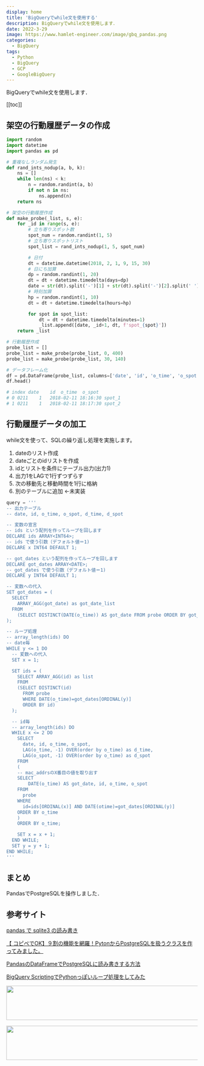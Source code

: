 ```yaml
---
display: home
title: 'BigQueryでwhile文を使用する'
description: BigQueryでwhile文を使用します．
date: 2022-3-29
image: https://www.hamlet-engineer.com/image/gbq_pandas.png
categories: 
  - BigQuery
tags:
  - Python
  - BigQuery
  - GCP
  - GoogleBigQuery
---
```

BigQueryでwhile文を使用します．

<!-- https://www.hamlet-engineer.com -->
<!-- ![](/image/ChordDiagram.png) -->

<!-- more -->

<ClientOnly>
  <CallInArticleAdsense />
</ClientOnly>

[[toc]]

## 架空の行動履歴データの作成

```python
import random
import datetime
import pandas as pd

# 重複なしランダム発生
def rand_ints_nodup(a, b, k):
    ns = []
    while len(ns) < k:
        n = random.randint(a, b)
        if not n in ns:
            ns.append(n)
    return ns

# 架空の行動履歴作成
def make_probe(_list, s, e):
    for _id in range(s, e):
        # 立ち寄りスポット数
        spot_num = random.randint(1, 5)
        # 立ち寄りスポットリスト
        spot_list = rand_ints_nodup(1, 5, spot_num)

        # 日付
        dt = datetime.datetime(2018, 2, 1, 9, 15, 30)
        # 日にち加算
        dp = random.randint(1, 20)
        dt = dt + datetime.timedelta(days=dp)
        date = str(dt).split('-')[1] + str(dt).split('-')[2].split(' ')[0]
        # 時刻加算
        hp = random.randint(1, 10)
        dt = dt + datetime.timedelta(hours=hp)

        for spot in spot_list:
            dt = dt + datetime.timedelta(minutes=1)
            _list.append([date, _id+1, dt, f'spot_{spot}'])
    return _list

# 行動履歴作成
probe_list = []
probe_list = make_probe(probe_list, 0, 400)
probe_list = make_probe(probe_list, 30, 140)

# データフレーム化
df = pd.DataFrame(probe_list, columns=['date', 'id', 'o_time', 'o_spot'])
df.head()

# index date	id	o_time	o_spot
# 0	0211	1	2018-02-11 18:16:30	spot_1
# 1	0211	1	2018-02-11 18:17:30	spot_2
```

## 行動履歴データの加工
while文を使って、SQLの繰り返し処理を実施します。
1. dateのリスト作成
2. dateごとのidリストを作成
3. idとリストを条件にテーブル出力(出力1)
4. 出力1をLAGで1行ずつずらす
5. 次の移動先と移動時間を1行に格納
6. 別のテーブルに追加 <-未実装

```python
query = '''
-- 出力テーブル
-- date, id, o_time, o_spot, d_time, d_spot

-- 変数の宣言
-- ids という配列を作ってループを回します
DECLARE ids ARRAY<INT64>;
-- ids で使う引数（デフォルト値＝1)
DECLARE x INT64 DEFAULT 1;

-- got_dates という配列を作ってループを回します
DECLARE got_dates ARRAY<DATE>;
-- got_dates で使う引数（デフォルト値＝1)
DECLARE y INT64 DEFAULT 1;

-- 変数への代入
SET got_dates = (
  SELECT 
    ARRAY_AGG(got_date) as got_date_list
  FROM 
    (SELECT DISTINCT(DATE(o_time)) AS got_date FROM probe ORDER BY got_date)
);

-- ループ処理
-- array_length(ids) DO
-- date毎
WHILE y <= 1 DO 
  -- 変数への代入
  SET x = 1;

  SET ids = (
    SELECT ARRAY_AGG(id) as list 
    FROM 
    (SELECT DISTINCT(id)
      FROM probe
      WHERE DATE(o_time)=got_dates[ORDINAL(y)]
      ORDER BY id)
  );

  -- id毎
  -- array_length(ids) DO
  WHILE x <= 2 DO
    SELECT 
      date, id, o_time, o_spot,
      LAG(o_time, -1) OVER(order by o_time) as d_time, 
      LAG(o_spot, -1) OVER(order by o_time) as d_spot
    FROM 
    (
    -- mac_addrsのX番目の値を取り出す
    SELECT
        DATE(o_time) AS got_date, id, o_time, o_spot
    FROM
      probe
    WHERE 
      id=ids[ORDINAL(x)] AND DATE(otime)=got_dates[ORDINAL(y)]
    ORDER BY o_time
    )
    ORDER BY o_time;

    SET x = x + 1;
  END WHILE;
  SET y = y + 1;
END WHILE;
'''
```

## まとめ
PandasでPostgreSQLを操作しました．

## 参考サイト
[pandas で sqlite3 の読み書き](https://qiita.com/ekzemplaro/items/8dbf65cad62511854053)

[【 コピペでOK】９割の機能を網羅！PytonからPostgreSQLを扱うクラスを作ってみました。](https://resanaplaza.com/2021/09/15/%E3%80%90-%E3%82%B3%E3%83%94%E3%83%9A%E3%81%A7ok%E3%80%91%EF%BC%99%E5%89%B2%E3%81%AE%E6%A9%9F%E8%83%BD%E3%82%92%E7%B6%B2%E7%BE%85%EF%BC%81pyton%E3%81%8B%E3%82%89postgresql%E3%82%92%E6%89%B1%E3%81%86/)

[PandasのDataFrameでPostgreSQLに読み書きする方法](https://tanuhack.com/pandas-postgres-readto/#PostgreSQL-3)

[BigQuery ScriptingでPythonっぽいループ処理をしてみた](https://qiita.com/CraveOwl/items/5ffcf5edac238b165bbb)



<ClientOnly>
  <CallInArticleAdsense />
</ClientOnly>

<!-- TechAcademy -->
<a href="//af.moshimo.com/af/c/click?a_id=2604050&p_id=1555&pc_id=2816&pl_id=29835&guid=ON" rel="nofollow" referrerpolicy="no-referrer-when-downgrade"><img src="//image.moshimo.com/af-img/0866/000000029835.jpg" width="728" height="90" style="border:none;"></a><img src="//i.moshimo.com/af/i/impression?a_id=2604050&p_id=1555&pc_id=2816&pl_id=29835" width="1" height="1" style="border:none;">

<!-- テックキャンプ -->
<a href="//af.moshimo.com/af/c/click?a_id=2641145&p_id=1770&pc_id=3386&pl_id=25847&guid=ON" rel="nofollow" referrerpolicy="no-referrer-when-downgrade"><img src="//image.moshimo.com/af-img/1115/000000025847.png" width="728" height="90" style="border:none;"></a><img src="//i.moshimo.com/af/i/impression?a_id=2641145&p_id=1770&pc_id=3386&pl_id=25847" width="1" height="1" style="border:none;">


